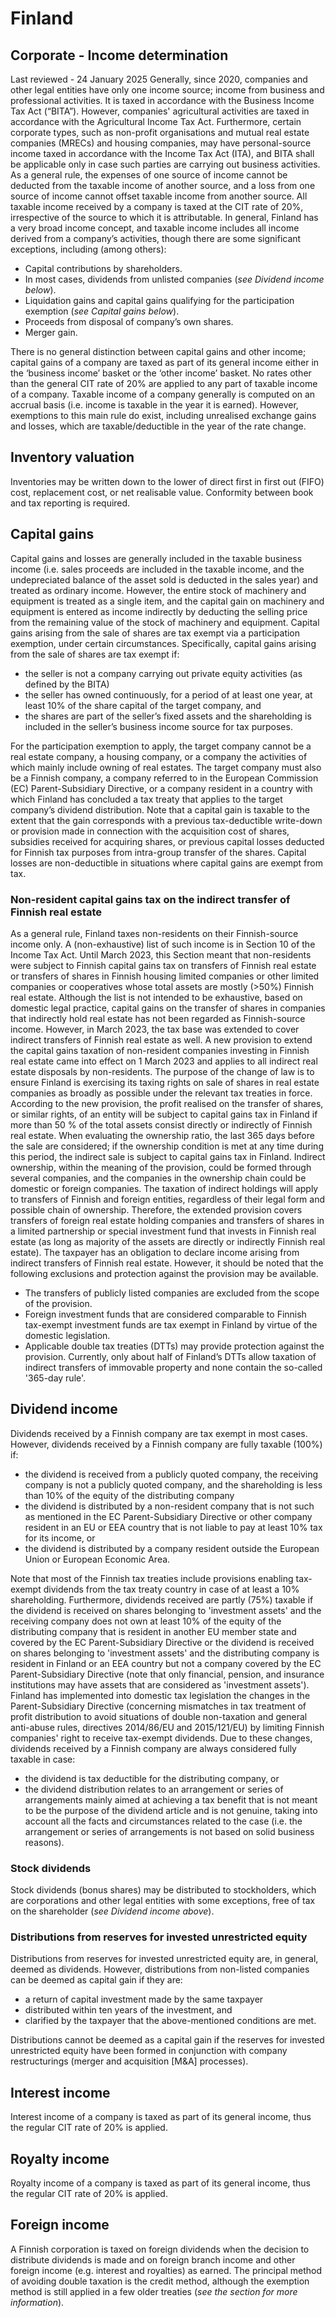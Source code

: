# Finland
## Corporate - Income determination
Last reviewed - 24 January 2025
Generally, since 2020, companies and other legal entities have only one income source; income from business and professional activities. It is taxed in accordance with the Business Income Tax Act (“BITA”).
However, companies' agricultural activities are taxed in accordance with the Agricultural Income Tax Act. Furthermore, certain corporate types, such as non-profit organisations and mutual real estate companies (MRECs) and housing companies, may have personal-source income taxed in accordance with the Income Tax Act (ITA), and BITA shall be applicable only in case such parties are carrying out business activities. As a general rule, the expenses of one source of income cannot be deducted from the taxable income of another source, and a loss from one source of income cannot offset taxable income from another source.
All taxable income received by a company is taxed at the CIT rate of 20%, irrespective of the source to which it is attributable.
In general, Finland has a very broad income concept, and taxable income includes all income derived from a company’s activities, though there are some significant exceptions, including (among others):
  * Capital contributions by shareholders.
  * In most cases, dividends from unlisted companies (_see Dividend income below_).
  * Liquidation gains and capital gains qualifying for the participation exemption (_see Capital gains below_).
  * Proceeds from disposal of company’s own shares.
  * Merger gain.


There is no general distinction between capital gains and other income; capital gains of a company are taxed as part of its general income either in the ‘business income’ basket or the ‘other income’ basket. No rates other than the general CIT rate of 20% are applied to any part of taxable income of a company.
Taxable income of a company generally is computed on an accrual basis (i.e. income is taxable in the year it is earned). However, exemptions to this main rule do exist, including unrealised exchange gains and losses, which are taxable/deductible in the year of the rate change.
## Inventory valuation
Inventories may be written down to the lower of direct first in first out (FIFO) cost, replacement cost, or net realisable value. Conformity between book and tax reporting is required.
## Capital gains
Capital gains and losses are generally included in the taxable business income (i.e. sales proceeds are included in the taxable income, and the undepreciated balance of the asset sold is deducted in the sales year) and treated as ordinary income. However, the entire stock of machinery and equipment is treated as a single item, and the capital gain on machinery and equipment is entered as income indirectly by deducting the selling price from the remaining value of the stock of machinery and equipment.
Capital gains arising from the sale of shares are tax exempt via a participation exemption, under certain circumstances. Specifically, capital gains arising from the sale of shares are tax exempt if:
  * the seller is not a company carrying out private equity activities (as defined by the BITA)
  * the seller has owned continuously, for a period of at least one year, at least 10% of the share capital of the target company, and
  * the shares are part of the seller’s fixed assets and the shareholding is included in the seller’s business income source for tax purposes.


For the participation exemption to apply, the target company cannot be a real estate company, a housing company, or a company the activities of which mainly include owning of real estates. The target company must also be a Finnish company, a company referred to in the European Commission (EC) Parent-Subsidiary Directive, or a company resident in a country with which Finland has concluded a tax treaty that applies to the target company’s dividend distribution.
Note that a capital gain is taxable to the extent that the gain corresponds with a previous tax-deductible write-down or provision made in connection with the acquisition cost of shares, subsidies received for acquiring shares, or previous capital losses deducted for Finnish tax purposes from intra-group transfer of the shares.
Capital losses are non-deductible in situations where capital gains are exempt from tax.
### Non-resident capital gains tax on the indirect transfer of Finnish real estate
As a general rule, Finland taxes non-residents on their Finnish-source income only. A (non-exhaustive) list of such income is in Section 10 of the Income Tax Act. Until March 2023, this Section meant that non-residents were subject to Finnish capital gains tax on transfers of Finnish real estate or transfers of shares in Finnish housing limited companies or other limited companies or cooperatives whose total assets are mostly (>50%) Finnish real estate. Although the list is not intended to be exhaustive, based on domestic legal practice, capital gains on the transfer of shares in companies that indirectly hold real estate has not been regarded as Finnish-source income. However, in March 2023, the tax base was extended to cover indirect transfers of Finnish real estate as well.
A new provision to extend the capital gains taxation of non-resident companies investing in Finnish real estate came into effect on 1 March 2023 and applies to all indirect real estate disposals by non-residents. The purpose of the change of law is to ensure Finland is exercising its taxing rights on sale of shares in real estate companies as broadly as possible under the relevant tax treaties in force.
According to the new provision, the profit realised on the transfer of shares, or similar rights, of an entity will be subject to capital gains tax in Finland if more than 50 % of the total assets consist directly or indirectly of Finnish real estate. When evaluating the ownership ratio, the last 365 days before the sale are considered; if the ownership condition is met at any time during this period, the indirect sale is subject to capital gains tax in Finland. Indirect ownership, within the meaning of the provision, could be formed through several companies, and the companies in the ownership chain could be domestic or foreign companies. 
The taxation of indirect holdings will apply to transfers of Finnish and foreign entities, regardless of their legal form and possible chain of ownership. Therefore, the extended provision covers transfers of foreign real estate holding companies and transfers of shares in a limited partnership or special investment fund that invests in Finnish real estate (as long as majority of the assets are directly or indirectly Finnish real estate). The taxpayer has an obligation to declare income arising from indirect transfers of Finnish real estate.
However, it should be noted that the following exclusions and protection against the provision may be available.
  * The transfers of publicly listed companies are excluded from the scope of the provision.
  * Foreign investment funds that are considered comparable to Finnish tax-exempt investment funds are tax exempt in Finland by virtue of the domestic legislation.
  * Applicable double tax treaties (DTTs) may provide protection against the provision. Currently, only about half of Finland’s DTTs allow taxation of indirect transfers of immovable property and none contain the so-called '365-day rule'.


## Dividend income
Dividends received by a Finnish company are tax exempt in most cases.
However, dividends received by a Finnish company are fully taxable (100%) if:
  * the dividend is received from a publicly quoted company, the receiving company is not a publicly quoted company, and the shareholding is less than 10% of the equity of the distributing company
  * the dividend is distributed by a non-resident company that is not such as mentioned in the EC Parent-Subsidiary Directive or other company resident in an EU or EEA country that is not liable to pay at least 10% tax for its income, or
  * the dividend is distributed by a company resident outside the European Union or European Economic Area.


Note that most of the Finnish tax treaties include provisions enabling tax-exempt dividends from the tax treaty country in case of at least a 10% shareholding.
Furthermore, dividends received are partly (75%) taxable if the dividend is received on shares belonging to 'investment assets' and the receiving company does not own at least 10% of the equity of the distributing company that is resident in another EU member state and covered by the EC Parent-Subsidiary Directive or the dividend is received on shares belonging to 'investment assets' and the distributing company is resident in Finland or an EEA country but not a company covered by the EC Parent-Subsidiary Directive (note that only financial, pension, and insurance institutions may have assets that are considered as 'investment assets').
Finland has implemented into domestic tax legislation the changes in the Parent-Subsidiary Directive (concerning mismatches in tax treatment of profit distribution to avoid situations of double non-taxation and general anti-abuse rules, directives 2014/86/EU and 2015/121/EU) by limiting Finnish companies' right to receive tax-exempt dividends. Due to these changes, dividends received by a Finnish company are always considered fully taxable in case:
  * the dividend is tax deductible for the distributing company, or
  * the dividend distribution relates to an arrangement or series of arrangements mainly aimed at achieving a tax benefit that is not meant to be the purpose of the dividend article and is not genuine, taking into account all the facts and circumstances related to the case (i.e. the arrangement or series of arrangements is not based on solid business reasons).


### Stock dividends
Stock dividends (bonus shares) may be distributed to stockholders, which are corporations and other legal entities with some exceptions, free of tax on the shareholder (_see Dividend income above_).
### Distributions from reserves for invested unrestricted equity
Distributions from reserves for invested unrestricted equity are, in general, deemed as dividends. However, distributions from non-listed companies can be deemed as capital gain if they are:
  * a return of capital investment made by the same taxpayer
  * distributed within ten years of the investment, and
  * clarified by the taxpayer that the above-mentioned conditions are met.


Distributions cannot be deemed as a capital gain if the reserves for invested unrestricted equity have been formed in conjunction with company restructurings (merger and acquisition [M&A] processes).
## Interest income
Interest income of a company is taxed as part of its general income, thus the regular CIT rate of 20% is applied.
## Royalty income
Royalty income of a company is taxed as part of its general income, thus the regular CIT rate of 20% is applied.
## Foreign income
A Finnish corporation is taxed on foreign dividends when the decision to distribute dividends is made and on foreign branch income and other foreign income (e.g. interest and royalties) as earned. The principal method of avoiding double taxation is the credit method, although the exemption method is still applied in a few older treaties (_see the section for more information_).
